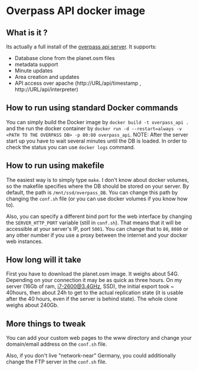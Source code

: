 # Overpass API docker image

## What is it ?
Its actually a full install of the [overpass api server](http://overpass-api.de/). It supports:

* Database clone from the planet.osm files
* metadata support
* Minute updates
* Area creation and updates
* API access over apache (http://URL/api/timestamp , http://URL/api/interpreter)

## How to run using standard Docker commands
You can simply build the Docker image by `docker build -t overpass_api .` and the run the docker container by `docker run -d --restart=always -v <PATH TO THE OVERPASS DB> -p 80:80 overpass_api`.
NOTE: After the server start up you have to wait several minutes until the DB is loaded. In order to check the status you can use `docker logs` command.

## How to run using makefile
The easiest way is to simply type `make`.
I don't know about docker volumes, so the makefile specifies where the DB should 
be stored on your server. By default, the path is `/mnt/ssd/overpass_DB`. You 
can change this path by changing the `conf.sh` file (or you can use docker 
volumes if you know how to).

Also, you can specify a different bind port for the web interface by changing 
the `SERVER_HTTP_PORT` variable (still in `conf.sh`). That means that it will be 
accessible at your server's IP, port `5001`. You can change that to `80`, `8080` 
or any other number if you use a proxy between the internet and your docker web 
instances.

## How long will it take
First you have to download the planet.osm image. It weighs about 54G. Depending 
on your connection it may be as quick as three hours.
On my server (16Gb of ram, i7-2600@3.4GHz, SSD), the initial export took ~ 
40hours, then about 24h to get to the actual replication state (it is usable 
after the 40 hours, even if the server is behind state).  The whole clone weighs 
about 240Gb.

## More things to tweak
You can add your custom web pages to the www directory and change your 
domain/email address on the `conf.sh` file.

Also, if you don't live "network-near" Germany, you could additionally change 
the FTP server in the `conf.sh` file.

